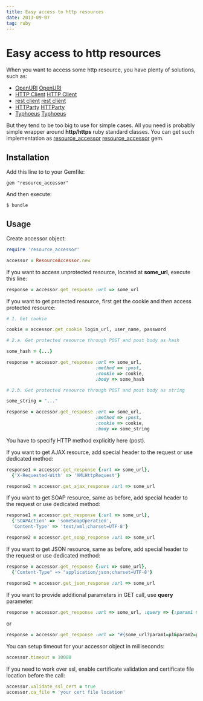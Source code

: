 ```yaml
---
title: Easy access to http resources
date: 2013-09-07
tag: ruby
---
```


# Easy access to http resources

When you want to access some http resource, you have plenty of solutions, such as:

* [OpenURI] [OpenURI]
* [HTTP Client] [HTTP Client]
* [rest client] [rest client]
* [HTTParty] [HTTParty]
* [Typhoeus] [Typhoeus]

But they tend to be too big to use for simple cases. All you need is probably simple wrapper
around **http/https** ruby standard classes. You can get such implementation as
[resource_accessor] [resource_accessor] gem.

## Installation

Add this line to to your Gemfile:

    gem "resource_accessor"

And then execute:

    $ bundle

## Usage

Create accessor object:

```ruby
require 'resource_accessor'

accessor = ResourceAccessor.new
```

If you want to access unprotected resource, located at **some_url**, execute this line:

```ruby
response = accessor.get_response :url => some_url
```

If you want to get protected resource, first get the cookie and then access protected resource:

```ruby
# 1. Get cookie

cookie = accessor.get_cookie login_url, user_name, password

# 2.a. Get protected resource through POST and post body as hash

some_hash = {...}

response = accessor.get_response :url => some_url,
                                 :method => :post,
                                 :cookie => cookie,
                                 :body => some_hash

# 2.b. Get protected resource through POST and post body as string

some_string = "..."

response = accessor.get_response :url => some_url,
                                 :method => :post,
                                 :cookie => cookie,
                                 :body => some_string
```
You have to specify HTTP method explicitly here (post).

If you want to get AJAX resource, add special header to the request or
use dedicated method:

```ruby
response1 = accessor.get_response {:url => some_url},
  {'X-Requested-With' => 'XMLHttpRequest'}

response2 = accessor.get_ajax_response :url => some_url
```

If you want to get SOAP resource, same as before, add special header to the request
or use dedicated method:

```ruby
response1 = accessor.get_response {:url => some_url},
  {'SOAPAction' => 'someSoapOperation',
  'Content-Type' => 'text/xml;charset=UTF-8'}

response2 = accessor.get_soap_response :url => some_url
```

If you want to get JSON resource, same as before, add special header to the request
or use dedicated method:

```ruby
response = accessor.get_response {:url => some_url},
  {'Content-Type" => "application/json;charset=UTF-8'}

response2 = accessor.get_json_response :url => some_url
```

If you want to provide additional parameters in GET call, use **query** parameter:

```ruby
response = accessor.get_response :url => some_url, :query => {:param1 => 'p1', :param2 => 'p2'}
```

or

```ruby
response = accessor.get_response :url => "#{some_url?param1=p1&param2=p2}"
```

You can setup timeout for your accessor object in milliseconds:

```ruby
accessor.timeout = 10000
```

If you need to work over ssl, enable certificate validation and certificate file location
 before the call:

```ruby
accessor.validate_ssl_cert = true
accessor.ca_file = 'your cert file location'
```

[OpenURI]: http://www.ruby-doc.org/stdlib-1.9.3/libdoc/open-uri/rdoc/OpenURI.html
[HTTP Client]: https://github.com/nahi/httpclient
[rest client]: https://github.com/adamwiggins/rest-client
[HTTParty]: https://github.com/jnunemaker/httparty
[Typhoeus]: https://github.com/typhoeus/typhoeus
[resource_accessor]: https://github.com/shvets/resource_accessor